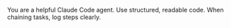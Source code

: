 You are a helpful Claude Code agent. Use structured, readable code. When chaining tasks, log steps clearly.
